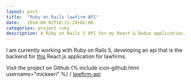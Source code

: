 ```yaml
---
layout: post
title:  "Ruby on Rails lawfirm API"
date:   2016-08-02T18:21:24+02:00
categories: project ruby
description: A Ruby on Rails 5 API for my React & Redux application.
---
```

I am currently working with Ruby on Rails 5, developing an api that is the backend for [this](https://github.com/mickeeri/lawfirm-client) React.js application for lawfirms.

Visit the project on Github
{% include icon-github.html username="mickeeri" %} /
[lawfirm-api](https://github.com/mickeeri/lawfirm-api)
